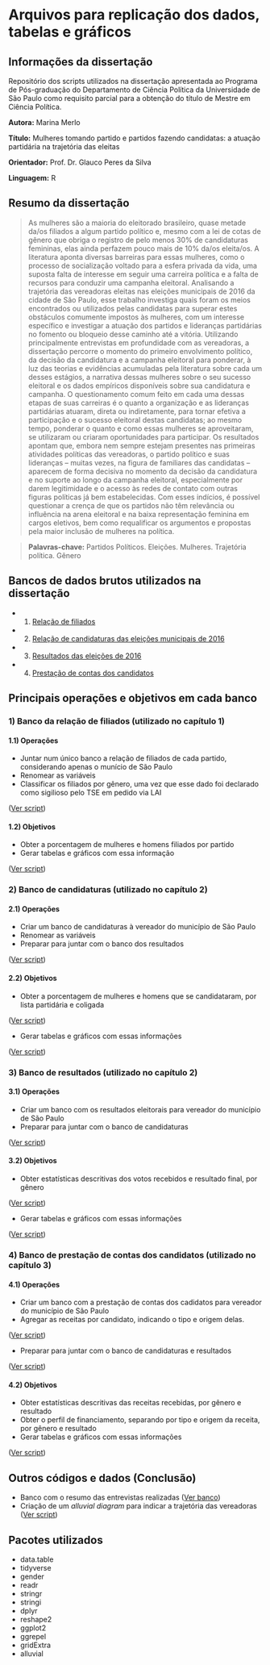 # Arquivos para replicação dos dados, tabelas e gráficos

## Informações da dissertação

Repositório dos scripts utilizados na dissertação apresentada ao Programa de Pós-graduação do Departamento de Ciência Política da Universidade de São Paulo como requisito parcial para a obtenção do título de Mestre em Ciência Política.

**Autora:** Marina Merlo

**Título:** Mulheres tomando partido e partidos fazendo candidatas: a atuação partidária na trajetória das eleitas 

**Orientador:** Prof. Dr. Glauco Peres da Silva

**Linguagem:** R

## Resumo da dissertação
> As mulheres são a maioria do eleitorado brasileiro, quase metade da/os filiados a algum partido político e, mesmo com a lei de cotas de gênero que obriga o registro de pelo menos 30% de candidaturas femininas, elas ainda perfazem pouco mais de 10% da/os eleita/os. A literatura aponta diversas barreiras para essas mulheres, como o processo de socialização voltado para a esfera privada da vida, uma suposta falta de interesse em seguir uma carreira política e a falta de recursos para conduzir uma campanha eleitoral. Analisando a trajetória das vereadoras eleitas nas eleições municipais de 2016 da cidade de São Paulo, esse trabalho
investiga quais foram os meios encontrados ou utilizados pelas candidatas para superar estes obstáculos comumente impostos às mulheres, com um interesse específico e investigar a atuação dos partidos e lideranças partidárias no fomento ou bloqueio desse caminho até a vitória. Utilizando principalmente entrevistas em profundidade com as vereadoras, a dissertação percorre o momento do primeiro envolvimento político, da decisão da candidatura e a campanha eleitoral para ponderar, à luz das teorias e evidências acumuladas pela literatura sobre cada um desses estágios, a narrativa dessas mulheres sobre o seu sucesso eleitoral e os dados empíricos disponíveis sobre sua candidatura e campanha. O questionamento comum feito em cada uma dessas etapas de suas carreiras é o quanto a organização e as lideranças partidárias atuaram, direta ou indiretamente, para tornar efetiva a participação e o sucesso eleitoral destas candidatas; ao mesmo tempo, ponderar o quanto e como essas mulheres se aproveitaram, se utilizaram ou criaram oportunidades para participar. Os resultados apontam que, embora nem sempre estejam presentes nas primeiras atividades políticas das vereadoras, o partido político e suas lideranças – muitas vezes, na figura de familiares das candidatas – aparecem de forma decisiva no momento da decisão da candidatura e no suporte ao longo da campanha eleitoral, especialmente por darem legitimidade e o acesso às redes de contato com outras figuras políticas já bem estabelecidas. Com esses indícios, é possível questionar a crença de que os partidos não têm relevância ou influência na arena eleitoral e na baixa
representação feminina em cargos eletivos, bem como requalificar os argumentos e propostas pela maior inclusão de mulheres na política.

> **Palavras-chave:** Partidos Políticos. Eleições. Mulheres. Trajetória política. Gênero

## Bancos de dados brutos utilizados na dissertação

- 1) [Relação de filiados](http://www.tse.jus.br/partidos/filiacao-partidaria/relacao-de-filiados)
- 2) [Relação de candidaturas das eleições municipais de 2016](http://www.tse.jus.br/hotSites/pesquisas-eleitorais/candidatos_anos/2016.html)
- 3) [Resultados das eleições de 2016](http://www.tse.jus.br/hotSites/pesquisas-eleitorais/resultados_anos/2016.html)
- 4) [Prestação de contas dos candidatos](http://www.tse.jus.br/hotSites/pesquisas-eleitorais/prestacao_contas_anos/2016.html)

## Principais operações e objetivos em cada banco

### 1) Banco da relação de filiados (utilizado no capítulo 1)
#### 1.1) Operações
- Juntar num único banco a relação de filiados de cada partido, considerando apenas o munício de São Paulo
- Renomear as variáveis
- Classificar os filiados por gênero, uma vez que esse dado foi declarado como sigilioso pelo TSE em pedido via LAI

([Ver script](https://github.com/marinamerlo/dissertacao/blob/master/banco_filiados.R))
#### 1.2) Objetivos
- Obter a porcentagem de mulheres e homens filiados por partido
- Gerar tabelas e gráficos com essa informação

([Ver script](https://github.com/marinamerlo/dissertacao/blob/master/variaveis_graficos_filiados.R))

### 2) Banco de candidaturas (utilizado no capítulo 2)
#### 2.1) Operações
- Criar um banco de candidaturas à vereador do município de São Paulo
- Renomear as variáveis
- Preparar para juntar com o banco dos resultados

([Ver script](https://github.com/marinamerlo/dissertacao/blob/master/banco_candidaturas_resultados.R))

#### 2.2) Objetivos
- Obter a porcentagem de mulheres e homens que se candidataram, por lista partidária e coligada

([Ver script](https://github.com/marinamerlo/dissertacao/blob/master/variaveis_cand_result.R))
- Gerar tabelas e gráficos com essas informações

([Ver script](https://github.com/marinamerlo/dissertacao/blob/master/graficos.R))

### 3) Banco de resultados (utilizado no capítulo 2)
#### 3.1) Operações
- Criar um banco com os resultados eleitorais para vereador do município de São Paulo
- Preparar para juntar com o banco de candidaturas

([Ver script](https://github.com/marinamerlo/dissertacao/blob/master/banco_candidaturas_resultados.R))

#### 3.2) Objetivos
- Obter estatísticas descritivas dos votos recebidos e resultado final, por gênero

([Ver script](https://github.com/marinamerlo/dissertacao/blob/master/variaveis_cand_result.R))
- Gerar tabelas e gráficos com essas informações

([Ver script](https://github.com/marinamerlo/dissertacao/blob/master/graficos.R))

### 4) Banco de prestação de contas dos candidatos (utilizado no capítulo 3)
#### 4.1) Operações
- Criar um banco com a prestação de contas dos cadidatos para vereador do município de São Paulo
- Agregar as receitas por candidato, indicando o tipo e origem delas. 

([Ver script](https://github.com/marinamerlo/dissertacao/blob/master/banco_receitas.R))
- Preparar para juntar com o banco de candidaturas e resultados

([Ver script](https://github.com/marinamerlo/dissertacao/blob/master/join_receitas_candidaturas_resultados.R))

#### 4.2) Objetivos
- Obter estatísticas descritivas das receitas recebidas, por gênero e resultado
- Obter o perfil de financiamento, separando por tipo e origem da receita, por gênero e resultado
- Gerar tabelas e gráficos com essas informações

([Ver script](https://github.com/marinamerlo/dissertacao/blob/master/variaveis_graficos_recursos.R))


## Outros códigos e dados (Conclusão)
- Banco com o resumo das entrevistas realizadas
([Ver banco](https://github.com/marinamerlo/dissertacao/blob/master/dados.csv))
- Criação de um *alluvial diagram* para indicar a trajetória das vereadoras
([Ver script](https://github.com/marinamerlo/dissertacao/blob/master/alluvial_conclusoes.R))


## Pacotes utilizados

- data.table
- tidyverse
- gender
- readr
- stringr
- stringi
- dplyr
- reshape2
- ggplot2
- ggrepel
- gridExtra
- alluvial


